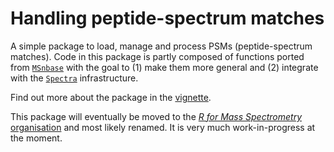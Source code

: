 # Handling peptide-spectrum matches

A simple package to load, manage and process PSMs (peptide-spectrum
matches). Code in this package is partly composed of functions ported
from [`MSnbase`](http://lgatto.github.io/MSnbase/) with the goal 
to (1) make them more general and (2) integrate with the
[`Spectra`](https://rformassspectrometry.github.io/Spectra/)
infrastructure.

Find out more about the package in the
[vignette](https://rformassspectrometry.github.io/PSM/articles/PSM.html).

This package will eventually be moved to the [*R for Mass
Spectrometry* organisation](https://github.com/rformassspectrometry)
and most likely renamed. It is very much work-in-progress at the
moment.
